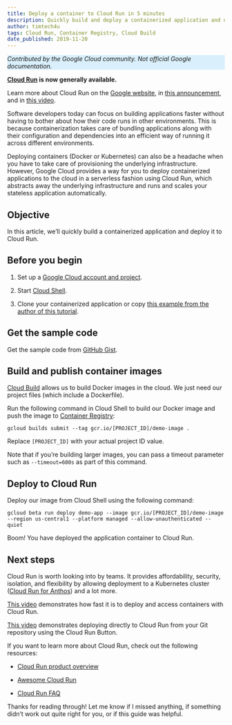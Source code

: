 ```yaml
---
title: Deploy a container to Cloud Run in 5 minutes
description: Quickly build and deploy a containerized application and deploy it to Cloud Run.
author: timtech4u
tags: Cloud Run, Container Registry, Cloud Build
date_published: 2019-11-20
---
```


<p style="background-color:#D9EFFC;"><i>Contributed by the Google Cloud community. Not official Google documentation.</i></p>

**[Cloud Run](https://cloud.google.com/run/) is now generally available.**

Learn more about Cloud Run on the
[Google website](https://cloud.google.com/blog/products/serverless/knative-based-cloud-run-services-are-ga), in
[this announcement](https://twitter.com/ahmetb/status/1195056373983145984), and in
[this video](https://youtu.be/gx8VTa1c8DA).

Software developers today can focus on building applications faster without having to bother about how their code runs in
other environments. This is because containerization takes care of bundling applications along with their configuration and
dependencies into an efficient way of running it across different environments.

Deploying containers (Docker or Kubernetes) can also be a headache when you have to take care of provisioning the 
underlying infrastructure. However, Google Cloud provides a way for you to deploy containerized applications to the cloud in
a serverless fashion using Cloud Run, which abstracts away the underlying infrastructure and runs and scales your stateless
application automatically.

## Objective

In this article, we’ll quickly build a containerized application and deploy it to Cloud Run.

## Before you begin

1. Set up a [Google Cloud account and project](https://cloud.google.com/gcp/getting-started/).

2. Start [Cloud Shell](https://cloud.google.com/shell/).

3. Clone your containerized application or copy 
[this example from the author of this tutorial](https://gist.github.com/Timtech4u/6639a92b4197ea831ba9b975c9b34a76).

## Get the sample code

Get the sample code from [GitHub Gist](https://gist.github.com/Timtech4u/6639a92b4197ea831ba9b975c9b34a76).

## Build and publish container images

[Cloud Build](https://cloud.google.com/cloud-build/) allows us to build Docker images in the cloud. We just need our
project files (which include a Dockerfile).

Run the following command in Cloud Shell to build our Docker image and push the image to
[Container Registry](https://cloud.google.com/container-registry/):

    gcloud builds submit --tag gcr.io/[PROJECT_ID]/demo-image .

Replace `[PROJECT_ID]` with your actual project ID value.

Note that if you’re building larger images, you can pass a timeout parameter such as `--timeout=600s` as part of this
command.

## Deploy to Cloud Run

Deploy our image from Cloud Shell using the following command:

    gcloud beta run deploy demo-app --image gcr.io/[PROJECT_ID]/demo-image --region us-central1 --platform managed --allow-unauthenticated --quiet

Boom! You have deployed the application container to Cloud Run.

## Next steps

Cloud Run is worth looking into by teams. It provides affordability, security, isolation, and flexibility by allowing
deployment to a Kubernetes cluster
([Cloud Run for Anthos](https://cloud.google.com/run/docs/quickstarts/prebuilt-deploy-gke)) and a lot more.

[This video](https://www.youtube.com/watch?v=5TvAp0yjZEQ) demonstrates how fast it is to deploy and access containers with 
Cloud Run.

[This video](https://youtu.be/14B2zdoBnIY) demonstrates deploying directly to Cloud Run from your Git repository using the
Cloud Run Button.

If you want to learn more about Cloud Run, check out the following resources:

- [Cloud Run product overview](https://cloud.google.com/run/)

- [Awesome Cloud Run](https://github.com/steren/awesome-cloudrun)

- [Cloud Run FAQ](https://github.com/ahmetb/cloud-run-faq)

Thanks for reading through! Let me know if I missed anything, if something didn’t work out quite right for you, or if this
guide was helpful.
